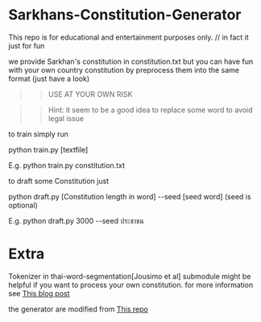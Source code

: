 # Sarkhans-Constitution-Generator

This repo is for educational and entertainment purposes only. 
// in fact it just for fun

we provide Sarkhan's constitution in constitution.txt
but you can have fun with your own country constitution by preprocess them into the same format (just have a look)
>>USE AT YOUR OWN RISK

>>Hint: it seem to be a good idea to replace some word to avoid legal issue 

to train simply run


python train.py [textfile]


E.g.    python train.py constitution.txt

to draft some Constitution just


python draft.py [Constitution length in word] --seed [seed word]
(seed is optional)

E.g.    python draft.py 3000 --seed ประชาชน



# Extra
Tokenizer in thai-word-segmentation[Jousimo et al] submodule might be helpful if you want to process your own constitution.
for more information see [This blog post](https://sertiscorp.com/thai-word-segmentation-with-bi-directional_rnn/)

the generator are modified from [This repo](https://github.com/udacity/deep-learning/tree/master/tv-script-generation)
